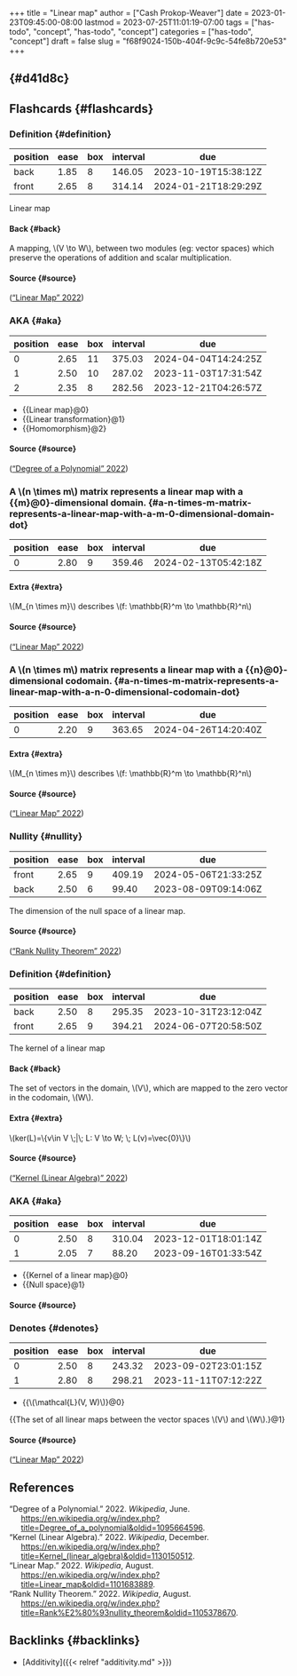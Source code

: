 +++
title = "Linear map"
author = ["Cash Prokop-Weaver"]
date = 2023-01-23T09:45:00-08:00
lastmod = 2023-07-25T11:01:19-07:00
tags = ["has-todo", "concept", "has-todo", "concept"]
categories = ["has-todo", "concept"]
draft = false
slug = "f68f9024-150b-404f-9c9c-54fe8b720e53"
+++

##  {#d41d8c}


## Flashcards {#flashcards}


### Definition {#definition}

| position | ease | box | interval | due                  |
|----------|------|-----|----------|----------------------|
| back     | 1.85 | 8   | 146.05   | 2023-10-19T15:38:12Z |
| front    | 2.65 | 8   | 314.14   | 2024-01-21T18:29:29Z |

Linear map


#### Back {#back}

A mapping, \\(V \to W\\), between two modules (eg: vector spaces) which preserve the operations of addition and scalar multiplication.


#### Source {#source}

(<a href="#citeproc_bib_item_3">“Linear Map” 2022</a>)


### AKA {#aka}

| position | ease | box | interval | due                  |
|----------|------|-----|----------|----------------------|
| 0        | 2.65 | 11  | 375.03   | 2024-04-04T14:24:25Z |
| 1        | 2.50 | 10  | 287.02   | 2023-11-03T17:31:54Z |
| 2        | 2.35 | 8   | 282.56   | 2023-12-21T04:26:57Z |

-   {{Linear map}@0}
-   {{Linear transformation}@1}
-   {{Homomorphism}@2}


#### Source {#source}

(<a href="#citeproc_bib_item_1">“Degree of a Polynomial” 2022</a>)


### A \\(n \times m\\) matrix represents a linear map with a {{m}@0}-dimensional domain. {#a-n-times-m-matrix-represents-a-linear-map-with-a-m-0-dimensional-domain-dot}

| position | ease | box | interval | due                  |
|----------|------|-----|----------|----------------------|
| 0        | 2.80 | 9   | 359.46   | 2024-02-13T05:42:18Z |


#### Extra {#extra}

\\(M\_{n \times m}\\) describes \\(f: \mathbb{R}^m \to \mathbb{R}^n\\)


#### Source {#source}

(<a href="#citeproc_bib_item_3">“Linear Map” 2022</a>)


### A \\(n \times m\\) matrix represents a linear map with a {{n}@0}-dimensional codomain. {#a-n-times-m-matrix-represents-a-linear-map-with-a-n-0-dimensional-codomain-dot}

| position | ease | box | interval | due                  |
|----------|------|-----|----------|----------------------|
| 0        | 2.20 | 9   | 363.65   | 2024-04-26T14:20:40Z |


#### Extra {#extra}

\\(M\_{n \times m}\\) describes \\(f: \mathbb{R}^m \to \mathbb{R}^n\\)


#### Source {#source}

(<a href="#citeproc_bib_item_3">“Linear Map” 2022</a>)


### Nullity {#nullity}

| position | ease | box | interval | due                  |
|----------|------|-----|----------|----------------------|
| front    | 2.65 | 9   | 409.19   | 2024-05-06T21:33:25Z |
| back     | 2.50 | 6   | 99.40    | 2023-08-09T09:14:06Z |

The dimension of the null space of a linear map.


#### Source {#source}

(<a href="#citeproc_bib_item_4">“Rank Nullity Theorem” 2022</a>)


### Definition {#definition}

| position | ease | box | interval | due                  |
|----------|------|-----|----------|----------------------|
| back     | 2.50 | 8   | 295.35   | 2023-10-31T23:12:04Z |
| front    | 2.65 | 9   | 394.21   | 2024-06-07T20:58:50Z |

The kernel of a linear map


#### Back {#back}

The set of vectors in the domain, \\(V\\), which are mapped to the zero vector in the codomain, \\(W\\).


#### Extra {#extra}

\\(ker(L)=\\{v\in V \\;|\\; L: V \to W; \\; L(v)=\vec{0}\\}\\)


#### Source {#source}

(<a href="#citeproc_bib_item_2">“Kernel (Linear Algebra)” 2022</a>)


### AKA {#aka}

| position | ease | box | interval | due                  |
|----------|------|-----|----------|----------------------|
| 0        | 2.50 | 8   | 310.04   | 2023-12-01T18:01:14Z |
| 1        | 2.05 | 7   | 88.20    | 2023-09-16T01:33:54Z |

-   {{Kernel of a linear map}@0}
-   {{Null space}@1}


#### Source {#source}


### Denotes {#denotes}

| position | ease | box | interval | due                  |
|----------|------|-----|----------|----------------------|
| 0        | 2.50 | 8   | 243.32   | 2023-09-02T23:01:15Z |
| 1        | 2.80 | 8   | 298.21   | 2023-11-11T07:12:22Z |

-   {{\\(\mathcal{L}(V, W)\\)}@0}

{{The set of all linear maps between the vector spaces \\(V\\) and \\(W\\).}@1}


#### Source {#source}

(<a href="#citeproc_bib_item_3">“Linear Map” 2022</a>)

## References

<style>.csl-entry{text-indent: -1.5em; margin-left: 1.5em;}</style><div class="csl-bib-body">
  <div class="csl-entry"><a id="citeproc_bib_item_1"></a>“Degree of a Polynomial.” 2022. <i>Wikipedia</i>, June. <a href="https://en.wikipedia.org/w/index.php?title=Degree_of_a_polynomial&oldid=1095664596">https://en.wikipedia.org/w/index.php?title=Degree_of_a_polynomial&#38;oldid=1095664596</a>.</div>
  <div class="csl-entry"><a id="citeproc_bib_item_2"></a>“Kernel (Linear Algebra).” 2022. <i>Wikipedia</i>, December. <a href="https://en.wikipedia.org/w/index.php?title=Kernel_(linear_algebra)&oldid=1130150512">https://en.wikipedia.org/w/index.php?title=Kernel_(linear_algebra)&#38;oldid=1130150512</a>.</div>
  <div class="csl-entry"><a id="citeproc_bib_item_3"></a>“Linear Map.” 2022. <i>Wikipedia</i>, August. <a href="https://en.wikipedia.org/w/index.php?title=Linear_map&oldid=1101683889">https://en.wikipedia.org/w/index.php?title=Linear_map&#38;oldid=1101683889</a>.</div>
  <div class="csl-entry"><a id="citeproc_bib_item_4"></a>“Rank Nullity Theorem.” 2022. <i>Wikipedia</i>, August. <a href="https://en.wikipedia.org/w/index.php?title=Rank%E2%80%93nullity_theorem&oldid=1105378670">https://en.wikipedia.org/w/index.php?title=Rank%E2%80%93nullity_theorem&#38;oldid=1105378670</a>.</div>
</div>


## Backlinks {#backlinks}

-   [Additivity]({{< relref "additivity.md" >}})
